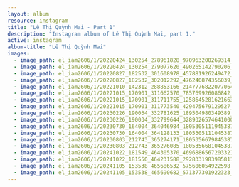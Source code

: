 ```yaml
---
layout: album
resource: instagram
title: "Lê Thị Quỳnh Mai - Part 1"
description: "Instagram album of Lê Thị Quỳnh Mai, part 1."
active: instagram
album-title: "Lê Thị Quỳnh Mai"
images:
  - image_path: el_iam2606/1/20220424_130254_278961828_970963200269314_6475950310667013060_n.jpg
  - image_path: el_iam2606/1/20220424_130254_279077620_490265142790206_3338006198030614099_n.jpg
  - image_path: el_iam2606/1/20220827_182532_301608978_457881926249472_6610479471208334366_n.jpg
  - image_path: el_iam2606/1/20220827_182532_302012292_476240874356039_3044075796102861207_n.jpg
  - image_path: el_iam2606/1/20221010_142312_288853166_2147776822077064_4324708822179210936_n.jpg
  - image_path: el_iam2606/1/20221015_170901_311662570_785769926086842_165779462056004782_n.jpg
  - image_path: el_iam2606/1/20221015_170901_311711755_1258645281621663_230350336088037242_n.jpg
  - image_path: el_iam2606/1/20221015_170901_311773540_429475679129527_3292179144650059384_n.jpg
  - image_path: el_iam2606/1/20230226_190034_332781625_189504980349389_1858666879635293601_n.jpg
  - image_path: el_iam2606/1/20230226_190034_332799644_3289326574641000_4020750619890354801_n.jpg
  - image_path: el_iam2606/1/20230730_164004_364046984_18053051119453879_8715487916563115400_n.jpg
  - image_path: el_iam2606/1/20230730_164004_364128133_18053051110453879_1549825136501520850_n.jpg
  - image_path: el_iam2606/1/20230803_212743_365274171_18053566798453879_349711045196890549_n.jpg
  - image_path: el_iam2606/1/20230803_212743_365276085_18053566810453879_2570654012237471371_n.jpg
  - image_path: el_iam2606/1/20241022_181549_464305370_4696886567203321_5146613822590933875_n.jpg
  - image_path: el_iam2606/1/20241022_181550_464231588_2928331983985811_6840493148833846638_n.jpg
  - image_path: el_iam2606/1/20241105_153538_465686532_575606054922598_2067239718379998903_n.jpg
  - image_path: el_iam2606/1/20241105_153538_465690682_571377301922323_4593506907323737260_n.jpg
---
```

